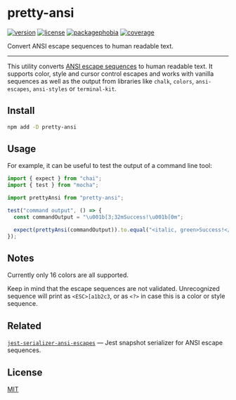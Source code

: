 # pretty-ansi

[![version][version-badge]][version-url]
[![license][license-badge]][license-url]
[![packagephobia][packagephobia-badge]][packagephobia-url]
[![coverage][coverage-badge]][coverage-url]

Convert ANSI escape sequences to human readable text.

---

This utility converts [ANSI escape sequences](https://en.wikipedia.org/wiki/ANSI_escape_code) to human readable text. It supports color, style and cursor control escapes and works with vanilla sequences as well as the output from libraries like `chalk`, `colors`, `ansi-escapes`, `ansi-styles` or `terminal-kit`.

## Install

```bash
npm add -D pretty-ansi
```

## Usage

For example, it can be useful to test the output of a command line tool:

```js
import { expect } from "chai";
import { test } from "mocha";

import prettyAnsi from "pretty-ansi";

test("command output", () => {
  const commandOutput = "\u001b[3;32mSuccess!\u001b[0m";

  expect(prettyAnsi(commandOutput)).to.equal("<italic, green>Success!</>");
});
```

## Notes

Currently only 16 colors are all supported.

Keep in mind that the escape sequences are not validated. Unrecognized sequence will print as `<ESC>[a1b2c3`, or as `<?>` in case this is a color or style sequence.

## Related

[`jest-serializer-ansi-escapes`](https://github.com/mrazauskas/jest-serializer-ansi-escapes) — Jest snapshot serializer for ANSI escape sequences.

## License

[MIT][license-url]

[version-badge]: https://badgen.net/npm/v/pretty-ansi
[version-url]: https://npmjs.com/package/pretty-ansi
[license-badge]: https://badgen.net/github/license/mrazauskas/pretty-ansi
[license-url]: https://github.com/mrazauskas/pretty-ansi/blob/main/LICENSE.md
[packagephobia-badge]: https://badgen.net/packagephobia/install/pretty-ansi
[packagephobia-url]: https://packagephobia.com/result?p=pretty-ansi
[coverage-badge]: https://badgen.net/codacy/coverage/3a26cda9352643b589953c686f921c40
[coverage-url]: https://app.codacy.com/gh/mrazauskas/pretty-ansi/coverage/dashboard
